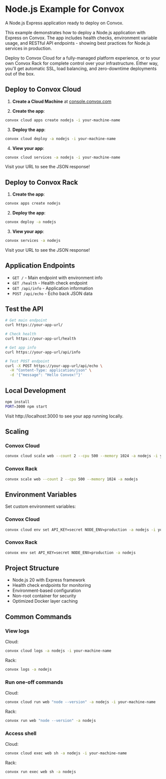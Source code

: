 # Node.js Example for Convox

A Node.js Express application ready to deploy on Convox.

This example demonstrates how to deploy a Node.js application with Express on Convox. The app includes health checks, environment variable usage, and RESTful API endpoints - showing best practices for Node.js services in production.

Deploy to Convox Cloud for a fully-managed platform experience, or to your own Convox Rack for complete control over your infrastructure. Either way, you'll get automatic SSL, load balancing, and zero-downtime deployments out of the box.

## Deploy to Convox Cloud

1. **Create a Cloud Machine** at [console.convox.com](https://console.convox.com)

2. **Create the app**:
```bash
convox cloud apps create nodejs -i your-machine-name
```

3. **Deploy the app**:
```bash
convox cloud deploy -a nodejs -i your-machine-name
```

4. **View your app**:
```bash
convox cloud services -a nodejs -i your-machine-name
```

Visit your URL to see the JSON response!

## Deploy to Convox Rack

1. **Create the app**:
```bash
convox apps create nodejs
```

2. **Deploy the app**:
```bash
convox deploy -a nodejs
```

3. **View your app**:
```bash
convox services -a nodejs
```

Visit your URL to see the JSON response!

## Application Endpoints

- `GET /` - Main endpoint with environment info
- `GET /health` - Health check endpoint
- `GET /api/info` - Application information
- `POST /api/echo` - Echo back JSON data

## Test the API

```bash
# Get main endpoint
curl https://your-app-url/

# Check health
curl https://your-app-url/health

# Get app info
curl https://your-app-url/api/info

# Test POST endpoint
curl -X POST https://your-app-url/api/echo \
  -H "Content-Type: application/json" \
  -d '{"message": "Hello Convox!"}'
```

## Local Development

```bash
npm install
PORT=3000 npm start
```

Visit http://localhost:3000 to see your app running locally.

## Scaling

### Convox Cloud
```bash
convox cloud scale web --count 2 --cpu 500 --memory 1024 -a nodejs -i your-machine-name
```

### Convox Rack
```bash
convox scale web --count 2 --cpu 500 --memory 1024 -a nodejs
```

## Environment Variables

Set custom environment variables:

### Convox Cloud
```bash
convox cloud env set API_KEY=secret NODE_ENV=production -a nodejs -i your-machine-name
```

### Convox Rack
```bash
convox env set API_KEY=secret NODE_ENV=production -a nodejs
```

## Project Structure

- Node.js 20 with Express framework
- Health check endpoints for monitoring
- Environment-based configuration
- Non-root container for security
- Optimized Docker layer caching

## Common Commands

### View logs

Cloud:
```bash
convox cloud logs -a nodejs -i your-machine-name
```

Rack:
```bash
convox logs -a nodejs
```

### Run one-off commands

Cloud:
```bash
convox cloud run web "node --version" -a nodejs -i your-machine-name
```

Rack:
```bash
convox run web "node --version" -a nodejs
```

### Access shell

Cloud:
```bash
convox cloud exec web sh -a nodejs -i your-machine-name
```

Rack:
```bash
convox run exec web sh -a nodejs
```